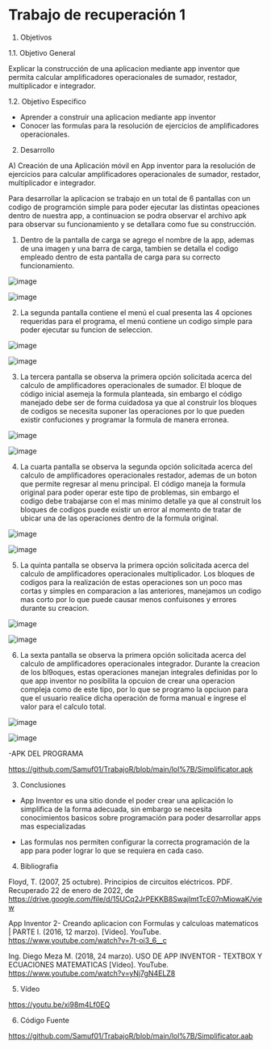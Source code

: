 # Trabajo de recuperación 1

1. Objetivos

  1.1. Objetivo General

Explicar la construcción de una aplicacion mediante app inventor que permita calcular amplificadores operacionales de sumador, restador, multiplicador e integrador.
  
  1.2. Objetivo Especifico

- Aprender a construir una aplicacion mediante app inventor
- Conocer las formulas para la resolución de ejercicios de amplificadores operacionales.

2. Desarrollo

A) Creación de una Aplicación móvil en App inventor para la resolución de ejercicios para calcular amplificadores operacionales de sumador, restador, multiplicador e integrador.

Para desarrollar la aplicacion se trabajo en un total de 6 pantallas con un codigo de programción simple para poder ejecutar las distintas opeaciones dentro de nuestra app, a continuacion se podra observar el archivo apk para observar su funcionamiento y se detallara como fue su construcción.

   1. Dentro de la pantalla de carga se agrego el nombre de la app, ademas de una imagen y una barra    de carga, tambien se detalla el codigo empleado dentro de esta pantalla de carga para su correcto funcionamiento.

![image](https://user-images.githubusercontent.com/94079321/156176835-e9eb3609-0ef1-4fbc-8637-b234e2b9b267.png)

![image](https://user-images.githubusercontent.com/94079321/156177218-2f1cc10a-f28e-488c-8a6c-7e539c720105.png)

   2. La segunda pantalla contiene el menú el cual presenta las 4 opciones requeridas para el programa, el menú contiene un codigo simple para poder ejecutar su funcion de seleccion.

![image](https://user-images.githubusercontent.com/94079321/156177263-1ce2169c-9c8b-4621-8180-6b8d7e8994c4.png)

![image](https://user-images.githubusercontent.com/94079321/156177291-f2a43b01-8b28-4613-ba77-c8324fce64f7.png)

   3. La tercera pantalla se observa la primera opción solicitada acerca del calculo de amplificadores operacionales de sumador. El bloque de código inicial asemeja la formula      planteada, sin embargo el código manejado debe ser de forma cuidadosa ya que al construir los bloques de codigos se necesita suponer las operaciones por lo que pueden existir    confuciones y programar la formula de manera erronea. 

![image](https://user-images.githubusercontent.com/94079321/156181929-776ae564-e374-4722-b9c6-8cbb90b5298d.png)

![image](https://user-images.githubusercontent.com/94079321/156182016-aef5cd76-793e-43b3-83d1-f9528a3438bb.png)
 
   4. La cuarta pantalla se observa la segunda opción solicitada acerca del calculo de amplificadores operacionales restador, ademas de un boton que permite regresar al menu        principal. El código maneja la formula original para poder operar este tipo de problemas, sin embargo el codigo debe trabajarse con el mas minimo detalle ya que al construit    los bloques de codigos puede existir un error al momento de tratar de ubicar una de las operaciones dentro de la formula original.
  
![image](https://user-images.githubusercontent.com/94079321/156185926-a3755442-f3d7-4f7a-95b4-f6d186830e28.png)

![image](https://user-images.githubusercontent.com/94079321/156186009-8f044b75-08dd-4d8b-96db-2b759bb05fb0.png)

   5. La quinta pantalla se observa la primera opción solicitada acerca del calculo de amplificadores operacionales multiplicador. Los bloques de codigos para la realización de    estas operaciones son un poco mas cortas y simples en comparacion a las anteriores, manejamos un codigo mas corto por lo que puede causar menos confuisones y errores durante    su creacion. 

![image](https://user-images.githubusercontent.com/94079321/156186150-1e7b86b9-4cd7-4d89-b065-546bfca457dd.png)

![image](https://user-images.githubusercontent.com/94079321/156186207-05e7160f-35cc-4f50-8787-637a09e2f125.png)

   6. La sexta pantalla se observa la primera opción solicitada acerca del calculo de amplificadores operacionales integrador. Durante la creacion de los bl9oques, estas            operaciones manejan integrales definidas por lo que app inventor no posibilita la opcuion de crear una operacion compleja como de este tipo, por lo que se programo la opciuon    para que el usuario realice dicha operación de forma manual e ingrese el valor para el calculo total.

![image](https://user-images.githubusercontent.com/94079321/156186336-abe32ddf-dea7-4188-a31a-2c2ab48e4ff6.png)

![image](https://user-images.githubusercontent.com/94079321/156186371-bda2efb5-2f89-4fe2-9ec2-460ad1c26de7.png)

-APK DEL PROGRAMA

https://github.com/Samuf01/TrabajoR/blob/main/lol%7B/Simplificator.apk

3. Conclusiones

- App Inventor es una sitio donde el poder crear una aplicación lo simplifica de la forma adecuada, sin embargo se necesita conocimientos basicos sobre programación para poder     desarrollar apps mas especializadas

- Las formulas nos permiten configurar la correcta programación de la app para poder lograr lo que se requiera en cada caso.

4. Bibliografia

Floyd, T. (2007, 25 octubre). Principios de circuitos eléctricos. PDF. Recuperado 22 de enero de 2022, de https://drive.google.com/file/d/15UCq2JrPEKKB8SwajlmtTcE07nMiowaK/view

App Inventor 2- Creando aplicacion con Formulas y calculoas matematicos | PARTE I. (2016, 12 marzo). [Vídeo]. YouTube. https://www.youtube.com/watch?v=7t-oi3_6__c

Ing. Diego Meza M. (2018, 24 marzo). USO DE APP INVENTOR - TEXTBOX Y ECUACIONES MATEMATICAS [Vídeo]. YouTube. https://www.youtube.com/watch?v=yNj7gN4ELZ8

5. Vídeo

https://youtu.be/xi98m4Lf0EQ

6. Código Fuente

https://github.com/Samuf01/TrabajoR/blob/main/lol%7B/Simplificator.aab



